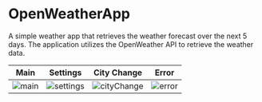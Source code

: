 # OpenWeatherApp
A simple weather app that retrieves the weather forecast over the next 5 days. The application utilizes the OpenWeather API to retrieve the weather data.

Main | Settings | City Change | Error
--- | --- | --- |---
![main](https://user-images.githubusercontent.com/18080330/76589701-4d813300-64c1-11ea-98ca-5c44a2c7a3e1.png) | ![settings](https://user-images.githubusercontent.com/18080330/76589721-596cf500-64c1-11ea-8d5e-2a6e59821407.png) | ![cityChange](https://user-images.githubusercontent.com/18080330/76589734-64278a00-64c1-11ea-91b9-187b937e5d0d.png) | ![error](https://user-images.githubusercontent.com/18080330/76589750-7275a600-64c1-11ea-9cf3-5abaf117c46b.png)
